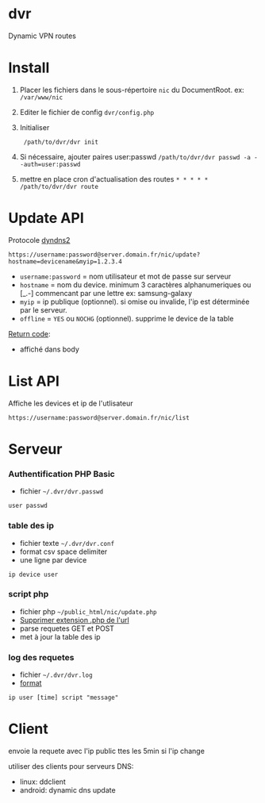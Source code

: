 dvr
==========
Dynamic VPN routes

Install
========
1. Placer les fichiers dans le sous-répertoire `nic` du DocumentRoot.
    ex: `/var/www/nic`
2. Editer le fichier de config `dvr/config.php`
3. Initialiser

		/path/to/dvr/dvr init

4. Si nécessaire, ajouter paires user:passwd 
		```
		/path/to/dvr/dvr passwd -a --auth=user:passwd
		```
5. mettre en place cron d'actualisation des routes
		```
		* * * * * /path/to/dvr/dvr route
		```

Update API
==============
Protocole [dyndns2](https://help.dyn.com/remote-access-api/perform-update/)

```
https://username:password@server.domain.fr/nic/update?hostname=devicename&myip=1.2.3.4
```
- `username:password` = nom utilisateur et mot de passe sur serveur
- `hostname` = nom du device. minimum 3 caractères alphanumeriques ou [_.-] commencant par une lettre ex: samsung-galaxy
- `myip` = ip publique (optionnel). si omise ou invalide, l'ip est déterminée par le serveur.
- `offline` = `YES` ou `NOCHG` (optionnel). supprime le device de la table

[Return code](https://help.dyn.com/remote-access-api/return-codes/):
- affiché dans body

List API
==============
Affiche les devices et ip de l'utlisateur
```
https://username:password@server.domain.fr/nic/list
```

Serveur
=======

### Authentification PHP Basic
- fichier `~/.dvr/dvr.passwd`
```
user passwd
```

### table des ip
- fichier texte `~/.dvr/dvr.conf`
- format csv space delimiter
- une ligne par device

```
ip device user
```

### script php
- fichier php `~/public_html/nic/update.php`
- [Supprimer extension .php de l'url](https://alexcican.com/post/how-to-remove-php-html-htm-extensions-with-htaccess/)
- parse requetes GET et POST
- met à jour la table des ip

### log des requetes
- fichier `~/.dvr/dvr.log`
- [format](https://en.wikipedia.org/wiki/Common_Log_Format)

```
ip user [time] script "message"
```

Client
=======
envoie la requete avec l'ip public ttes les 5min si l'ip change

utiliser des clients pour serveurs DNS:
- linux: ddclient
- android: dynamic dns update
